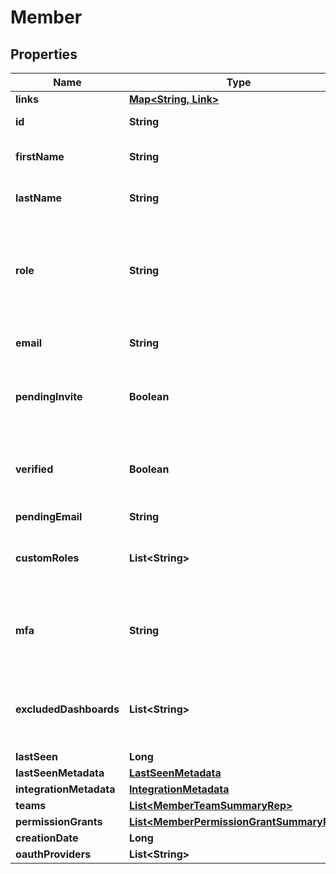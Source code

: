 

# Member


## Properties

| Name | Type | Description | Notes |
|------------ | ------------- | ------------- | -------------|
|**links** | [**Map&lt;String, Link&gt;**](Link.md) |  |  |
|**id** | **String** | The member&#39;s ID |  |
|**firstName** | **String** | The member&#39;s first name |  [optional] |
|**lastName** | **String** | The member&#39;s last name |  [optional] |
|**role** | **String** | The member&#39;s built-in role. If the member has no custom roles, this role will be in effect. |  |
|**email** | **String** | The member&#39;s email address |  |
|**pendingInvite** | **Boolean** | Whether or not the member has a pending invitation |  |
|**verified** | **Boolean** | Whether or not the member&#39;s email address has been verified |  |
|**pendingEmail** | **String** |  |  [optional] |
|**customRoles** | **List&lt;String&gt;** | The set of custom roles (as keys) assigned to the member |  |
|**mfa** | **String** | Whether or not multi-factor authentication is enabled for this member |  |
|**excludedDashboards** | **List&lt;String&gt;** | Default dashboards that the member has chosen to ignore |  [optional] |
|**lastSeen** | **Long** |  |  |
|**lastSeenMetadata** | [**LastSeenMetadata**](LastSeenMetadata.md) |  |  [optional] |
|**integrationMetadata** | [**IntegrationMetadata**](IntegrationMetadata.md) |  |  [optional] |
|**teams** | [**List&lt;MemberTeamSummaryRep&gt;**](MemberTeamSummaryRep.md) |  |  [optional] |
|**permissionGrants** | [**List&lt;MemberPermissionGrantSummaryRep&gt;**](MemberPermissionGrantSummaryRep.md) |  |  [optional] |
|**creationDate** | **Long** |  |  |
|**oauthProviders** | **List&lt;String&gt;** |  |  [optional] |



